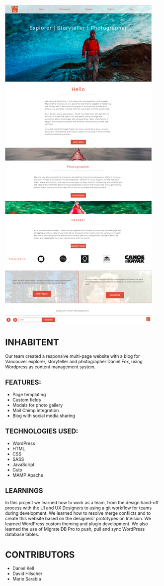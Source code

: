 ![front-page](https://raw.githubusercontent.com/redacademy/fox-summer-2017/1c1e193acf4e067424c19f203ae0714ad2670113/themes/danielfox-theme/assets/danielfox-frontpage.png "Daniel Fox Website Front Page")

# INHABITENT

Our team created a responsive multi-page website with a blog for Vancouver explorer, storyteller and photographer Daniel Fox, using Wordpress as content management system. 


## FEATURES: 
* Page templating
* Custom fields
* Modals for photo gallery
* Mail Chimp integration
* Blog with social media sharing


## TECHNOLOGIES USED:
* WordPress 
* HTML 
* CSS 
* SASS 
* JavaScript
* Gulp 
* MAMP Apache


## LEARNINGS
In this project we learned how to work as a team, from the design hand-off process with the UI and UX Designers to using a git workflow for teams during development. We learned how to resolve merge conflicts and to create this website based on the designers' prototypes on InVision. We learned WordPress custom theming and plugin development. We also learned the use of Migrate DB Pro to push, pull and sync WordPress database tables. 


# CONTRIBUTORS
* Daniel Kell
* David Hilscher
* Marie Sarabia


